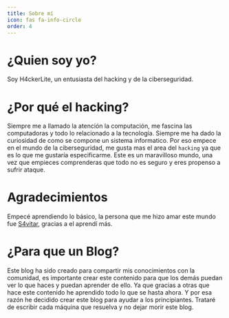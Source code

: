```yaml
---
title: Sobre mí
icon: fas fa-info-circle
order: 4
---
```

# ¿Quien soy yo?
Soy H4ckerLite, un entusiasta del hacking y de la ciberseguridad. 

# ¿Por qué el hacking? 
Siempre me a llamado la atención la computación, me fascina las computadoras y todo lo relacionado a la tecnología. Siempre me ha dado la curiosidad de como se compone un sistema informatico. Por eso empece en el mundo de la ciberseguridad, me gusta mas el area del `hacking` ya que es lo que me gustaría especificarme.
Este es un maravilloso mundo, una vez que empieces comprenderas que todo no es seguro y eres propenso a sufrir ataque.

# Agradecimientos
Empecé aprendiendo lo básico, la persona que me hizo amar este mundo fue [S4vitar](https://www.youtube.com/c/s4vitar), gracias a el aprendí más.

# ¿Para que un Blog?
Este blog ha sido creado para compartir mis conocimientos con la comunidad, es importante crear este contenido para que los demás puedan ver lo que haces y puedan aprender de ello. Ya que gracias a otras que hace este contenido he aprendido todo lo que se hasta ahora. Y por esa razón he decidido crear este blog para ayudar a los principiantes.
Trataré de escribir cada máquina que resuelva y no dejar morir este blog.

